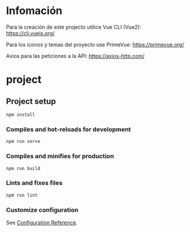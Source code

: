 # Infomación

Para la creación de este projecto utilice Vue CLI (Vue2):  https://cli.vuejs.org/

Para los íconos y temas del proyecto use PrimeVue: https://primevue.org/

Axios para las peticiones a la API: https://axios-http.com/



# project

## Project setup
```
npm install
```

### Compiles and hot-reloads for development
```
npm run serve
```

### Compiles and minifies for production
```
npm run build
```

### Lints and fixes files
```
npm run lint
```

### Customize configuration
See [Configuration Reference](https://cli.vuejs.org/config/).
